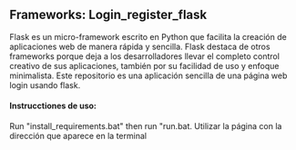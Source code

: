 ## Frameworks: Login_register_flask

Flask es un micro-framework escrito en Python que facilita la creación de aplicaciones web de manera rápida y sencilla. Flask destaca de otros frameworks porque deja a los desarrolladores llevar el completo control creativo  de sus aplicaciones, también por su facilidad de uso y enfoque minimalista. Este repositorio es una aplicación sencilla de una página web login usando flask.

#### Instrucctiones de uso:

Run "install_requirements.bat" then run "run.bat. Utilizar la página con la dirección que aparece en la terminal
